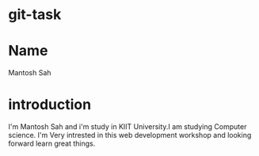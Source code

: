 # git-task

# Name

Mantosh Sah

# introduction

I'm Mantosh Sah and i'm study in KIIT University.I am studying Computer science.
I'm Very intrested in this web development workshop and looking forward learn great things.